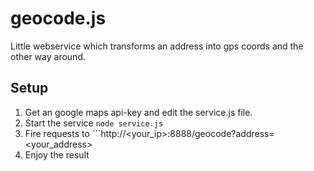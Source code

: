 # geocode.js
Little webservice which transforms an address into gps coords and the other way around. 

## Setup

1. Get an google maps api-key and edit the service.js file.
2. Start the service ```node service.js```
3. Fire requests to ```http://<your_ip>:8888/geocode?address=<your_address>
4. Enjoy the result
